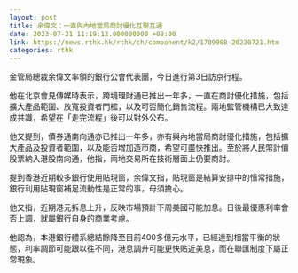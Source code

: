 ```yaml
---
layout: post
title: 余偉文：一直與內地當局商討優化互聯互通
date: 2023-07-21 11:19:12.000000000 +08:00
link: https://news.rthk.hk/rthk/ch/component/k2/1709908-20230721.htm
categories: rthk
---
```


金管局總裁余偉文率領的銀行公會代表團，今日進行第3日訪京行程。

他在北京會見傳媒時表示，跨境理財通已推出一年多，一直在商討優化措施，包括擴大產品範圍、放寬投資者門檻，以及可否簡化銷售流程。兩地監管機構已大致達成共識，希望在「走完流程」後可以對外公布。 

他又提到，債券通南向通亦已推出一年多，亦有與內地當局商討優化措施，包括擴大產品及投資者範圍，以及能否增加造市商，希望可盡快推出。至於將人民幣計價股票納入港股南向通，他指，兩地交易所在技術層面上仍要商討。

提到香港近期較多銀行使用貼現窗，余偉文指，貼現窗是結算安排中的恒常措施，銀行利用貼現窗補足流動性是正常的事，毋須擔心。

他又指，近期港元拆息上升，反映市場預計下周美國可能加息。日後最優惠利率會否上調，就屬銀行自身的商業考慮。

他認為，本港銀行體系總結餘降至目前400多億元水平，已經達到相當平衡的狀態，利率調節可能跟以往不同，港息調升可能更快貼近美息，而在聯匯制度下屬正常現象。

